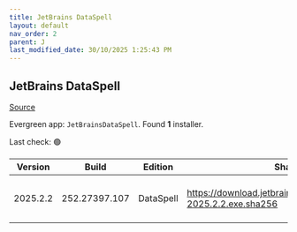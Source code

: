 ```yaml
---
title: JetBrains DataSpell
layout: default
nav_order: 2
parent: J
last_modified_date: 30/10/2025 1:25:43 PM
---
```


## JetBrains DataSpell

[Source](https://www.jetbrains.com/dataspell)

Evergreen app: `JetBrainsDataSpell`. Found **1** installer.

Last check: 🟢

| Version  | Build         | Edition   | Sha256                                                              | Date       | Size       | Type | URI                                                                                                                          |
| -------- | ------------- | --------- | ------------------------------------------------------------------- | ---------- | ---------- | ---- | ---------------------------------------------------------------------------------------------------------------------------- |
| 2025.2.2 | 252.27397.107 | DataSpell | https://download.jetbrains.com/python/dataspell-2025.2.2.exe.sha256 | 23/10/2025 | 1117693376 | exe  | [https://download.jetbrains.com/python/dataspell-2025.2.2.exe](https://download.jetbrains.com/python/dataspell-2025.2.2.exe) |
